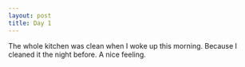 ```yaml
---
layout: post
title: Day 1
---
```


The whole kitchen was clean when I woke up this morning. Because I cleaned it the night before. A nice feeling.
